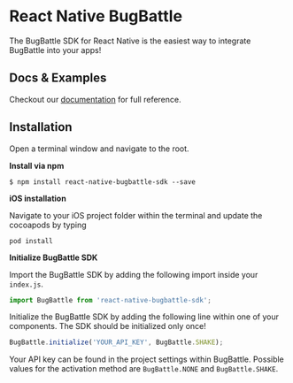 # React Native BugBattle

The BugBattle SDK for React Native is the easiest way to integrate BugBattle into your apps!
 
## Docs & Examples

Checkout our [documentation](https://docs.bugbattle.io/docs/reactnative-sdk) for full reference.

## Installation

Open a terminal window and navigate to the root.

**Install via npm**

```
$ npm install react-native-bugbattle-sdk --save
```

**iOS installation**

Navigate to your iOS project folder within the terminal and update the cocoapods by typing

```
pod install
```

**Initialize BugBattle SDK**

Import the BugBattle SDK by adding the following import inside your ```index.js```.

```js
import BugBattle from 'react-native-bugbattle-sdk';
```

Initialize the BugBattle SDK by adding the following line within one of your components. The SDK should be initialized only once!

```js
BugBattle.initialize('YOUR_API_KEY', BugBattle.SHAKE);
```

Your API key can be found in the project settings within BugBattle. Possible values for the activation method are ```BugBattle.NONE``` and ```BugBattle.SHAKE```.

